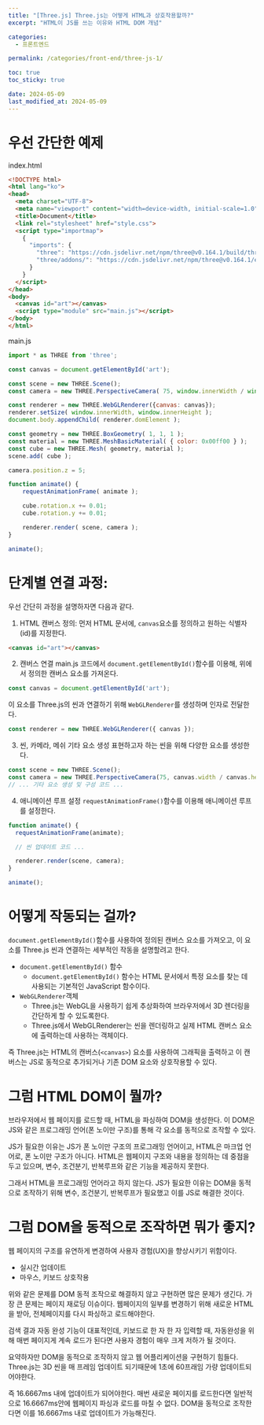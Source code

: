```yaml
---
title: "[Three.js] Three.js는 어떻게 HTML과 상호작용할까?"
excerpt: "HTML이 JS를 쓰는 이유와 HTML DOM 개념"

categories:
  - 프론트엔드

permalink: /categories/front-end/three-js-1/

toc: true
toc_sticky: true

date: 2024-05-09
last_modified_at: 2024-05-09
---
```


# 우선 간단한 예제

index.html
```HTML
<!DOCTYPE html>
<html lang="ko">
<head>
  <meta charset="UTF-8">
  <meta name="viewport" content="width=device-width, initial-scale=1.0">
  <title>Document</title>
  <link rel="stylesheet" href="style.css">
  <script type="importmap">
    {
      "imports": {
        "three": "https://cdn.jsdelivr.net/npm/three@v0.164.1/build/three.module.js",
        "three/addons/": "https://cdn.jsdelivr.net/npm/three@v0.164.1/examples/jsm/"
      }
    }
  </script>
</head>
<body>
  <canvas id="art"></canvas>
  <script type="module" src="main.js"></script>
</body>
</html>

```

main.js
```js
import * as THREE from 'three';

const canvas = document.getElementById('art');

const scene = new THREE.Scene();
const camera = new THREE.PerspectiveCamera( 75, window.innerWidth / window.innerHeight, 0.1, 1000 );

const renderer = new THREE.WebGLRenderer({canvas: canvas});
renderer.setSize( window.innerWidth, window.innerHeight );
document.body.appendChild( renderer.domElement );

const geometry = new THREE.BoxGeometry( 1, 1, 1 );
const material = new THREE.MeshBasicMaterial( { color: 0x00ff00 } );
const cube = new THREE.Mesh( geometry, material );
scene.add( cube );

camera.position.z = 5;

function animate() {
	requestAnimationFrame( animate );

	cube.rotation.x += 0.01;
	cube.rotation.y += 0.01;

	renderer.render( scene, camera );
}

animate();
```


# 단계별 연결 과정:
우선 간단히 과정을 설명하자면 다음과 같다. 
1. HTML 캔버스 정의:
먼저 HTML 문서에, ```canvas```요소를 정의하고 원하는 식별자(id)를 지정한다.
```html
<canvas id="art"></canvas>
```

2. 캔버스 연결
main.js 코드에서 ```document.getElementById()```함수를 이용해, 위에서 정의한 캔버스 요소를 가져온다. 
```js
const canvas = document.getElementById('art');
```
이 요소를 Three.js의 씬과 연결하기 위해 ```WebGLRenderer```를 생성하며 인자로 전달한다.
```js
const renderer = new THREE.WebGLRenderer({ canvas });
```

3. 씬, 카메라, 메쉬 기타 요소 생성
표현하고자 하는 씬을 위해 다양한 요소를 생성한다.
```js
const scene = new THREE.Scene();
const camera = new THREE.PerspectiveCamera(75, canvas.width / canvas.height, 0.1, 1000);
// ... 기타 요소 생성 및 구성 코드 ...
```

4. 애니메이션 루프 설정
```requestAnimationFrame()```함수를 이용해 애니메이션 루프를 설정한다.
```js
function animate() {
  requestAnimationFrame(animate);

  // 씬 업데이트 코드 ...

  renderer.render(scene, camera);
}

animate();
```


# 어떻게 작동되는 걸까?

```document.getElementById()```함수를 사용하여 정의된 캔버스 요소를 가져오고, 이 요소를 Three.js 씬과 연결하는 세부적인 작동을 설명할려고 한다.

- ```document.getElementById()``` 함수
  - ```document.getElementById()``` 함수는 HTML 문서에서 특정 요소를 찾는 데 사용되는 기본적인 JavaScript 함수이다.
- ```WebGLRenderer```객체
  - Three.js는 WebGL을 사용하기 쉽게 추상화하여 브라우저에서 3D 렌더링을 간단하게 할 수 있도록한다.
  - Three.js에서 WebGLRenderer는 씬을 렌더링하고 실제 HTML 캔버스 요소에 출력하는데 사용하는 객체이다.
  
즉 Three.js는 HTML의 캔버스(```<canvas>```) 요소를 사용하여 그래픽을 출력하고 이 캔버스는 JS로 동적으로 추가되거나 기존 DOM 요소와 상호작용할 수 있다.



# 그럼 HTML DOM이 뭘까?

브라우저에서 웹 페이지를 로드할 때, HTML을 파싱하여 DOM을 생성한다. 이 DOM은 JS와 같은 프로그래밍 언어(폰 노이만 구조)를 통해 각 요소를 동적으로 조작할 수 있다.

JS가 필요한 이유는 JS가 폰 노이만 구조의 프로그래밍 언어이고, HTML은 마크업 언어로, 폰 노이만 구조가 아니다. HTML은 웹페이지 구조와 내용을 정의하는 데 중점을 두고 있으며, 변수, 조건분기, 반복루프와 같은 기능을 제공하지 못한다.

그래서 HTML을 프로그래밍 언어라고 하지 않는다. JS가 필요한 이유는 DOM을 동적으로 조작하기 위해 변수, 조건분기, 반복루프가 필요했고 이를 JS로 해결한 것이다.

# 그럼 DOM을 동적으로 조작하면 뭐가 좋지?

웹 페이지의 구조를 유연하게 변경하여 사용자 경험(UX)을 향상시키기 위함이다.
- 실시간 업데이트
- 마우스, 키보드 상호작용

위와 같은 문제를 DOM 동적 조작으로 해결하지 않고 구현하면 많은 문제가 생긴다. 가장 큰 문제는 페이지 재로딩 이슈이다. 웹페이지의 일부를 변경하기 위해 새로운 HTML을 받아, 전체페이지를 다시 파싱하고 로드해야한다.

검색 결과 자동 완성 기능이 대표적인데, 키보드로 한 자 한 자 입력할 때, 자동완성을 위해 매번 페이지게 계속 로드가 된다면  사용자 경험이 매우 크게 저하가 될 것이다.

요약하자만 DOM을 동적으로 조작하지 않고 웹 어플리케이션을 구현하기 힘들다. Three.js는 3D 씬을 매 프레임 업데이트 되기때문에 1초에 60프래임 가량 업데이트되어야한다.

즉 16.6667ms 내에 업데이트가 되어야한다. 매번 새로운 페이지를 로드한다면 일반적으로 16.6667ms안에 웹페이지 파싱과 로드를 마칠 수 없다. DOM을 동적으로 조작한다면 이를 16.6667ms 내로 업데이트가 가능해진다.

